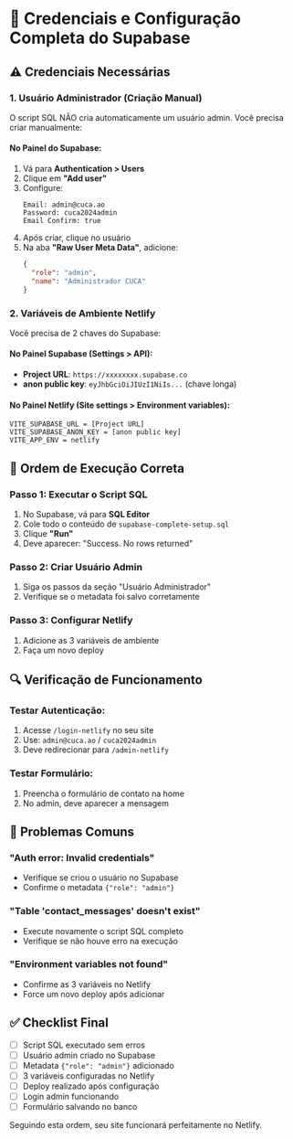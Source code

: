 # 🔑 Credenciais e Configuração Completa do Supabase

## ⚠️ Credenciais Necessárias

### 1. Usuário Administrador (Criação Manual)
O script SQL NÃO cria automaticamente um usuário admin. Você precisa criar manualmente:

#### No Painel do Supabase:
1. Vá para **Authentication > Users**
2. Clique em **"Add user"**
3. Configure:
   ```
   Email: admin@cuca.ao
   Password: cuca2024admin
   Email Confirm: true
   ```
4. Após criar, clique no usuário
5. Na aba **"Raw User Meta Data"**, adicione:
   ```json
   {
     "role": "admin",
     "name": "Administrador CUCA"
   }
   ```

### 2. Variáveis de Ambiente Netlify
Você precisa de 2 chaves do Supabase:

#### No Painel Supabase (Settings > API):
- **Project URL**: `https://xxxxxxxx.supabase.co`
- **anon public key**: `eyJhbGciOiJIUzI1NiIs...` (chave longa)

#### No Painel Netlify (Site settings > Environment variables):
```
VITE_SUPABASE_URL = [Project URL]
VITE_SUPABASE_ANON_KEY = [anon public key]
VITE_APP_ENV = netlify
```

## 📝 Ordem de Execução Correta

### Passo 1: Executar o Script SQL
1. No Supabase, vá para **SQL Editor**
2. Cole todo o conteúdo de `supabase-complete-setup.sql`
3. Clique **"Run"**
4. Deve aparecer: "Success. No rows returned"

### Passo 2: Criar Usuário Admin
1. Siga os passos da seção "Usuário Administrador"
2. Verifique se o metadata foi salvo corretamente

### Passo 3: Configurar Netlify
1. Adicione as 3 variáveis de ambiente
2. Faça um novo deploy

## 🔍 Verificação de Funcionamento

### Testar Autenticação:
1. Acesse `/login-netlify` no seu site
2. Use: `admin@cuca.ao` / `cuca2024admin`
3. Deve redirecionar para `/admin-netlify`

### Testar Formulário:
1. Preencha o formulário de contato na home
2. No admin, deve aparecer a mensagem

## 🚨 Problemas Comuns

### "Auth error: Invalid credentials"
- Verifique se criou o usuário no Supabase
- Confirme o metadata `{"role": "admin"}`

### "Table 'contact_messages' doesn't exist"
- Execute novamente o script SQL completo
- Verifique se não houve erro na execução

### "Environment variables not found"
- Confirme as 3 variáveis no Netlify
- Force um novo deploy após adicionar

## ✅ Checklist Final

- [ ] Script SQL executado sem erros
- [ ] Usuário admin criado no Supabase
- [ ] Metadata `{"role": "admin"}` adicionado
- [ ] 3 variáveis configuradas no Netlify
- [ ] Deploy realizado após configuração
- [ ] Login admin funcionando
- [ ] Formulário salvando no banco

Seguindo esta ordem, seu site funcionará perfeitamente no Netlify.